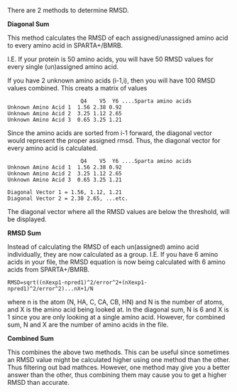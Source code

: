 There are 2 methods to determine RMSD. 

****Diagonal Sum****

This method calculates the RMSD of each assigned/unassigned amino acid to every amino acid in SPARTA+/BMRB. 

I.E. If your protein is 50 amino acids, you will have 50 RMSD values for every single (un)assigned amino acid. 

If you have 2 unknown amino acids (i-1,i), then you will have 100 RMSD values combined. This creats a matrix of values

```
                       Q4    V5  Y6 ....Sparta amino acids  
Unknown Amino Acid 1  1.56 2.38 0.92
Unknown Amino Acid 2  3.25 1.12 2.65
Unknown Amino Acid 3  0.65 3.25 1.21
```
Since the amino acids are sorted from i-1 forward, the diagonal vector would represent the proper assigned rmsd. Thus, the diagonal vector for every amino acid is calculated. 

```
                       Q4    V5  Y6 ....Sparta amino acids  
Unknown Amino Acid 1  1.56 2.38 0.92
Unknown Amino Acid 2  3.25 1.12 2.65
Unknown Amino Acid 3  0.65 3.25 1.21

Diagonal Vector 1 = 1.56, 1.12, 1.21
Diagonal Vector 2 = 2.38 2.65, ...etc. 
```
The diagonal vector where all the RMSD values are below the threshold, will be displayed. 

****RMSD Sum****

Instead of calculating the RMSD of each un(assigned) amino acid individually, they are now calculated as a group. 
I.E. If you have 6 amino acids in your file, the RMSD equation is now being calculated with 6 amino acids from SPARTA+/BMRB. 

```
RMSD=sqrt((nXexp1-npred1)^2/error^2+(nXexp1-npred1)^2/error^2)...nX+1/N
```

where n is the atom (N, HA, C, CA, CB, HN) and N is the number of atoms, and X is the amino acid being looked at. 
In the diagonal sum, N is 6 and X is 1 since you are only looking at a single amino acid. 
However, for combined sum, N and X are the number of amino acids in the file. 

****Combined Sum****

This combines the above two methods. This can be useful since sometimes an RMSD value might be calculated higher using one method than the other. Thus filtering out bad mathces.
However, one method may give you a better answer than the other, thus combining them may cause you to get a higher RMSD than accurate. 
